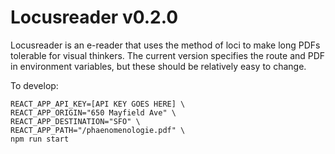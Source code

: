# Locusreader v0.2.0

Locusreader is an e-reader that uses the method of loci to make long PDFs tolerable for visual thinkers. The current version specifies the route and PDF in environment variables, but these should be relatively easy to change.

To develop:

```
REACT_APP_API_KEY=[API KEY GOES HERE] \
REACT_APP_ORIGIN="650 Mayfield Ave" \
REACT_APP_DESTINATION="SFO" \
REACT_APP_PATH="/phaenomenologie.pdf" \
npm run start
```
